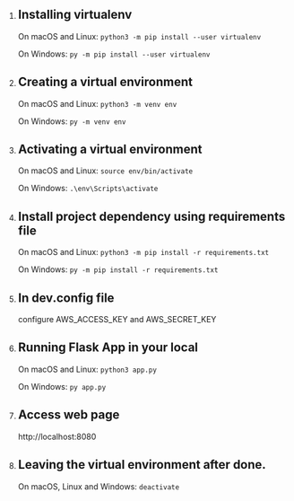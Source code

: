 1) ## Installing virtualenv

    On macOS and Linux:
        `python3 -m pip install --user virtualenv`

    On Windows:
        `py -m pip install --user virtualenv`

2) ## Creating a virtual environment
    On macOS and Linux:
        `python3 -m venv env`

    On Windows:
        `py -m venv env`

3) ## Activating a virtual environment
    On macOS and Linux:
        `source env/bin/activate`

    On Windows:
        `.\env\Scripts\activate`

4) ## Install project dependency using requirements file
    On macOS and Linux:
        `python3 -m pip install -r requirements.txt`

    On Windows:
        `py -m pip install -r requirements.txt`

5) ## In dev.config file
    configure AWS_ACCESS_KEY and AWS_SECRET_KEY


6) ## Running Flask App in your local

    On macOS and Linux:
        `python3 app.py`

    On Windows:
        `py app.py`


7) ## Access web page
    http://localhost:8080


8) ## Leaving the virtual environment after done.

    On macOS, Linux and Windows:
        `deactivate` 
